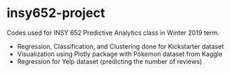 # insy652-project

Codes used for INSY 652 Predictive Analytics class in Winter 2019 term.
- Regression, Classification, and Clustering done for Kickstarter dataset
- Visualization using Plotly package with Pokemon dataset from Kaggle
- Regression for Yelp dataset (predicting the number of reviews)
